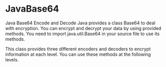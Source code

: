 # JavaBase64
Java Base64 Encode and Decode
Java provides a class Base64 to deal with encryption. You can encrypt and decrypt your data by using provided methods. You need to import java.util.Base64 in your source file to use its methods.

This class provides three different encoders and decoders to encrypt information at each level. You can use these methods at the following levels.
